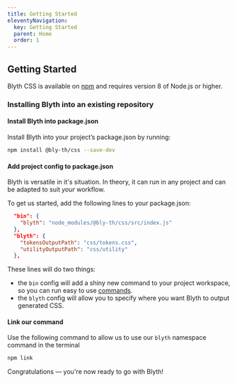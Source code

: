 ```yaml
---
title: Getting Started
eleventyNavigation:
  key: Getting Started
  parent: Home
  order: 1
---
```


## Getting Started

Blyth CSS is available on [npm](https://www.npmjs.com/package/blyth-css) and requires version 8 of Node.js or higher.

### Installing Blyth into an existing repository

#### Install Blyth into package.json

Install Blyth into your project’s package.json by running:

```bash
npm install @bly-th/css --save-dev
```

#### Add project config to package.json

Blyth is versatile in it's situation. In theory, it can run in any project and can be adapted to suit _your_ workflow.

To get us started, add the following lines to your package.json:

```json
  "bin": {
    "blyth": "node_modules/@bly-th/css/src/index.js"
  },
  "blyth": {
    "tokensOutputPath": "css/tokens.css",
    "utilityOutputPath": "css/utility"
  },
```

These lines will do two things:

- the `bin` config will add a shiny new command to your project workspace, so you can run easy to use [commands](/docs/commands/).
- the `blyth` config will allow you to specify where you want Blyth to output generated CSS.

#### Link our command

Use the following command to allow us to use our `blyth` namespace command in the terminal

```bash
npm link
```

Congratulations — you're now ready to go with Blyth!
